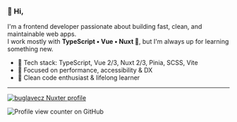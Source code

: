 ### 👋 Hi,

I'm a frontend developer passionate about building fast, clean, and maintainable web apps.  
I work mostly with **TypeScript • Vue • Nuxt 💚**, but I'm always up for learning something new.

- 🧰 Tech stack: TypeScript, Vue 2/3, Nuxt 2/3, Pinia, SCSS, Vite
- 🚀 Focused on performance, accessibility & DX
- 🎯 Clean code enthusiast & lifelong learner

---

[![buglavecz Nuxter profile](https://nuxters.nuxt.com/card/buglavecz/og.png?T=123)](https://nuxters.nuxt.com/buglavecz)

![Profile view counter on GitHub](https://komarev.com/ghpvc/?username=buglavecz)
